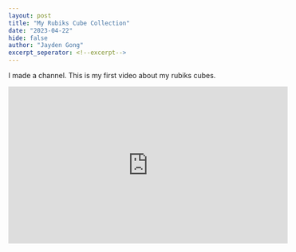 ```yaml
---
layout: post
title: "My Rubiks Cube Collection"
date: "2023-04-22"
hide: false
author: "Jayden Gong"
excerpt_seperator: <!--excerpt-->
---
```


I made a channel. This is my first video about my rubiks cubes.

<!--excerpt-->

<iframe
        width="560"
        height="315"
        src="https://www.youtube.com/embed/m_2cU_0Y01o?si=RKRZS13jXbWkgypH"
        title="YouTube video player"
        frameborder="0"
        allow="accelerometer; autoplay; clipboard-write; encrypted-media; gyroscope; picture-in-picture; web-share"
        allowfullscreen>
</iframe>
